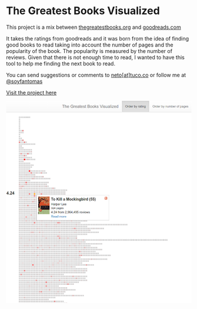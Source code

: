 # The Greatest Books Visualized
This project is a mix between <a href="http://thegreatestbooks.org" target="_blank">thegreatestbooks.org</a> and <a href="http://www.goodreads.com" target="_blank">goodreads.com</a>

It takes the ratings from goodreads and it was born from the idea of finding good books to read taking into account the number of pages and the popularity of the book. The popularity is measured by the number of reviews. Given that there is not enough time to read, I wanted to have this tool to help me finding the next book to read.

You can send suggestions or comments to <a href="mailto:neto@tuco.co">neto[at]tuco.co</a> or follow me at <a href="https://twitter.com/soyfantomas">@soyfantomas</a>

<a href="http://tuco.co/books/index.html">Visit the project here</a>

![Screenshot](/public/img/rating.png?raw=true "Screenshot")


